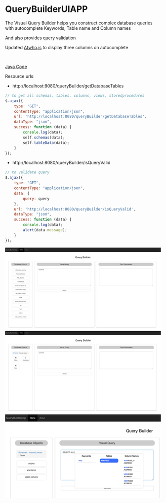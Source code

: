 # QueryBuilderUIAPP

<p>
The Visual Query Builder helps you construct complex database queries with autocomplete Keywords, Table name and Column names
</p>
<p>
And also provides query validation
</p>


Updated [Atwho.js](https://github.com/ichord/At.js) to display three columns on autocomplete 

<br>

[Java Code](https://github.com/SandeepJagatha/QueryBuilderApp)


Resource urls:
* http://localhost:8080/queryBuilder/getDatabaseTables
```js
// to get all schemas, tables, columns, views, storedprocedures
$.ajax({
    type: "GET",
    contentType: "application/json",
    url: 'http://localhost:8080/queryBuilder/getDatabaseTables',
    dataType: "json",
    success: function (data) {
        console.log(data);
        self.schemas(data);
        self.tableData(data);
    }
});
```
* http://localhost:8080/queryBuilder/isQueryValid
```js
// to validate query
$.ajax({
    type: "GET",
    contentType: "application/json",
    data: {
        query: query
    },
    url: 'http://localhost:8080/queryBuilder/isQueryValid',
    dataType: "json",
    success: function (data) {
        console.log(data);
        alert(data.message);
    }
});
```


![alt text](https://github.com/SandeepJagatha/QueryBuilderApp/blob/master/src/main/resources/images/screenshot1.png)
![alt text](https://github.com/SandeepJagatha/QueryBuilderApp/blob/master/src/main/resources/images/screenshot2.png)
![alt text](https://github.com/SandeepJagatha/QueryBuilderApp/blob/master/src/main/resources/images/screenshot3.png)
